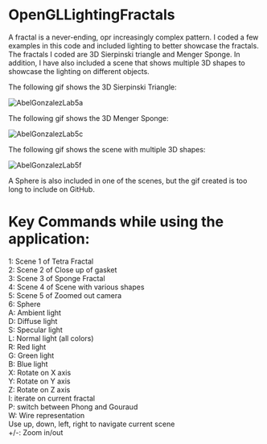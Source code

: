 # OpenGLLightingFractals
A fractal is a never-ending, opr increasingly complex pattern. I coded a few examples in this code and included lighting to better showcase the fractals. The fractals I coded are 3D Sierpinski triangle and Menger Sponge. In addition, I have also included a scene that shows multiple 3D shapes to showcase the lighting on different objects.

The following gif shows the 3D Sierpinski Triangle:

![AbelGonzalezLab5a](https://user-images.githubusercontent.com/60588691/173214608-9243b254-50b5-42eb-a80d-90718b11fe68.gif)

The following gif shows the 3D Menger Sponge:

![AbelGonzalezLab5c](https://user-images.githubusercontent.com/60588691/173214611-d9352a29-7971-4cdf-93d5-3d24461cec02.gif)

The following gif shows the scene with multiple 3D shapes:

![AbelGonzalezLab5f](https://user-images.githubusercontent.com/60588691/173214612-bce8ffc1-8e3d-458e-b069-fe97fdb7b8c2.gif)

A Sphere is also included in one of the scenes, but the gif created is too long to include on GitHub.

# Key Commands while using the application:
1: Scene 1 of Tetra Fractal  
2: Scene 2 of Close up of gasket  
3: Scene 3 of Sponge Fractal  
4: Scene 4 of Scene with various shapes  
5: Scene 5 of Zoomed out camera  
6: Sphere  
A: Ambient light  
D: Diffuse light  
S: Specular light  
L: Normal light (all colors)  
R: Red light  
G: Green light  
B: Blue light  
X: Rotate on X axis  
Y: Rotate on Y axis  
Z: Rotate on Z axis  
I: iterate on current fractal  
P: switch between Phong and Gouraud  
W: Wire representation  
Use up, down, left, right to navigate current scene  
+/-: Zoom in/out  
